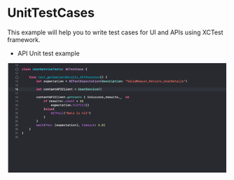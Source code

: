 # UnitTestCases


This example will help you to write test cases for UI and APIs using XCTest framework.

- API Unit test example

<img src="APITestExample.png" width="500" height="250">
